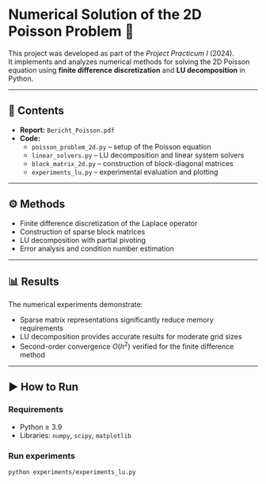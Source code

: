 # Numerical Solution of the 2D Poisson Problem 🧮

This project was developed as part of the *Project Practicum I* (2024).  
It implements and analyzes numerical methods for solving the 2D Poisson equation using **finite difference discretization** and **LU decomposition** in Python.

---

## 📘 Contents
- **Report:** `Bericht_Poisson.pdf`  
- **Code:**
  - `poisson_problem_2d.py` – setup of the Poisson equation
  - `linear_solvers.py` – LU decomposition and linear system solvers
  - `block_matrix_2d.py` – construction of block-diagonal matrices
  - `experiments_lu.py` – experimental evaluation and plotting

---

## ⚙️ Methods
- Finite difference discretization of the Laplace operator  
- Construction of sparse block matrices  
- LU decomposition with partial pivoting  
- Error analysis and condition number estimation

---

## 📊 Results
The numerical experiments demonstrate:
- Sparse matrix representations significantly reduce memory requirements  
- LU decomposition provides accurate results for moderate grid sizes  
- Second-order convergence $O(h^2)$ verified for the finite difference method

---

## ▶️ How to Run
### Requirements
- Python ≥ 3.9  
- Libraries: `numpy`, `scipy`, `matplotlib`

### Run experiments
```bash
python experiments/experiments_lu.py
